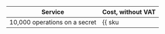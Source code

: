 | Service | Cost, without VAT |
| ----- | ----- |
| 10,000 operations on a secret | {{ sku|USD|lockbox.api.v1.get|string }} |